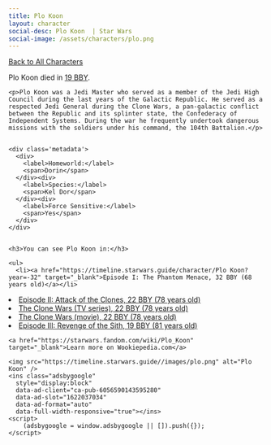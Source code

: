 ```yaml
---
title: Plo Koon
layout: character
social-desc: Plo Koon  | Star Wars
social-image: /assets/characters/plo.png
---
```

<a href="/character" class="smaller">Back to All Characters</a>

<div class="character-profile container">
  <div class="col-10">
    <p>
    Plo Koon         died in <a href="https://timeline.starwars.guide/character/Plo Koon?year=-19" target="_blank">19 BBY</a>.    
    </p>

    <p>Plo Koon was a Jedi Master who served as a member of the Jedi High Council during the last years of the Galactic Republic. He served as a respected Jedi General during the Clone Wars, a pan-galactic conflict between the Republic and its splinter state, the Confederacy of Independent Systems. During the war he frequently undertook dangerous missions with the soldiers under his command, the 104th Battalion.</p>


    <div class='metadata'>
      <div>
        <label>Homeworld:</label>
        <span>Dorin</span>
      </div><div>
        <label>Species:</label>
        <span>Kel Dor</span>
      </div><div>
        <label>Force Sensitive:</label>
        <span>Yes</span>
      </div>
    </div>


    <h3>You can see Plo Koon in:</h3>

    <ul>
      <li><a href="https://timeline.starwars.guide/character/Plo Koon?year=-32" target="_blank">Episode I: The Phantom Menace, 32 BBY (68 years old)</a></li>
  <li><a href="https://timeline.starwars.guide/character/Plo Koon?year=-22" target="_blank">Episode II: Attack of the Clones, 22 BBY (78 years old)</a></li>
  <li><a href="https://timeline.starwars.guide/character/Plo Koon?year=-22" target="_blank">The Clone Wars (TV series), 22 BBY (78 years old)</a></li>
  <li><a href="https://timeline.starwars.guide/character/Plo Koon?year=-22" target="_blank">The Clone Wars (movie), 22 BBY (78 years old)</a></li>
  <li><a href="https://timeline.starwars.guide/character/Plo Koon?year=-19" target="_blank">Episode III: Revenge of the Sith, 19 BBY (81 years old)</a></li>
    </ul>

    <a href="https://starwars.fandom.com/wiki/Plo_Koon" target="_blank">Learn more on Wookiepedia.com</a>
  </div>
  <div class="character_image col-2">
    
    <img src="https://timeline.starwars.guide//images/plo.png" alt="Plo Koon" />
    <ins class="adsbygoogle"
      style="display:block"
      data-ad-client="ca-pub-6056590143595280"
      data-ad-slot="1622037034"
      data-ad-format="auto"
      data-full-width-responsive="true"></ins>
    <script>
        (adsbygoogle = window.adsbygoogle || []).push({});
    </script>
  </div>
</div>
